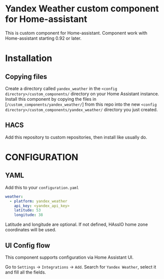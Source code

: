 # Yandex Weather custom component for Home-assistant
This is custom component for Home-assistant. 
Component work with Home-assistant starting 0.92 or later.

# Installation

## Copying files

Create a directory called `yandex_weather` in the `<config directory>/custom_components/` directory on your Home Assistant instance.
Install this component by copying the files in [`/custom_components/yandex_weather/`] from this repo into the new `<config directory>/custom_components/yandex_weather/` directory you just created.

## HACS

Add this repository to custom repositories, then install like usually do.

# CONFIGURATION

## YAML

Add this to your `configuration.yaml`

```yaml
weather:
  - platform: yandex_weather
    api_key: <yandex_api_key>
    latitude: 53
    longitude: 38
```

Latitude and longitude are optional. 
If not defined, HAssIO home zone coordinates will be used.

## UI Config flow
This component supports configuration via Home Assistant UI.

Go to `Settings` -> `Integrations` -> `Add`.
Search for `Yandex Weather`, select it and fill all the fields.